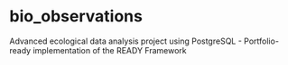 # bio_observations
Advanced ecological data analysis project using PostgreSQL - Portfolio-ready implementation of the READY Framework
